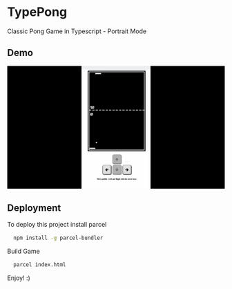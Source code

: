 
# TypePong

Classic Pong Game in Typescript - Portrait Mode


## Demo
<p align="center">
  <img src="type-pong-game.gif" width="600" alt="TypePong" />
</p>



## Deployment

To deploy this project install parcel

```bash
  npm install -g parcel-bundler
```
Build Game

```bash
  parcel index.html
```

Enjoy! :)
